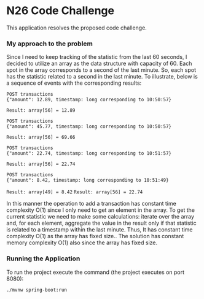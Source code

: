 # N26 Code Challenge #
This application resolves the proposed code challenge. 
### My approach to the problem ###
Since I need to keep tracking of the statistic from the last 60 seconds, I decided to utilize an array as the data structure with capacity of 60.
Each spot in the array corresponds to a second of the last minute. So, each spot has the statistic related to a second in the last minute.
To illustrate, below is a sequence of events with the corresponding results:
``` 
POST transactions 
{"amount": 12.89, timestamp: long corresponding to 10:50:57} 
```
`Result: array[56] = 12.89`
``` 
POST transactions 
{"amount": 45.77, timestamp: long corresponding to 10:50:57} 
```
`Result: array[56] = 69.66`
``` 
POST transactions 
{"amount": 22.74, timestamp: long corresponding to 10:51:57} 
```
`Result: array[56] = 22.74`
``` 
POST transactions 
{"amount": 8.42, timestamp: long corresponding to 10:51:49} 
```
`Result: array[49] = 8.42`
`Result: array[56] = 22.74`

In this manner the operation to add a transaction has constant time complexity O(1) since I only need to get an element in the array.
To get the current statistic we need to make some calculations: iterate over the array and, for each element, aggregate the value in the result only if that statistic is related to a timestamp within the last minute. Thus, It has constant time complexity O(1) as the array has fixed size..
The solution has constant memory complexity O(1) also since the array has fixed size.

### Running the Application ###
To run the project execute the command (the project executes on port 8080):
``` 
./mvnw spring-boot:run
```
